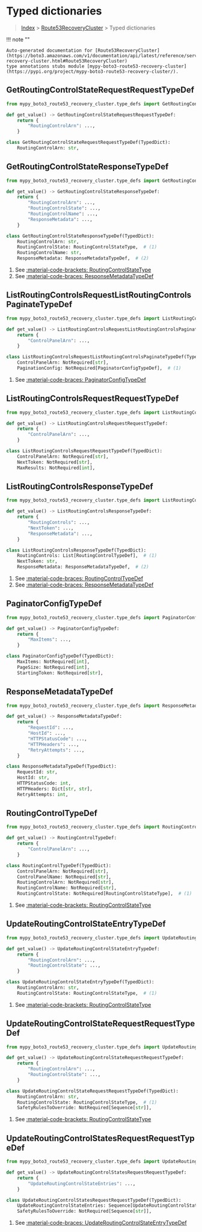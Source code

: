 # Typed dictionaries

> [Index](../README.md) > [Route53RecoveryCluster](./README.md) > Typed dictionaries

!!! note ""

    Auto-generated documentation for [Route53RecoveryCluster](https://boto3.amazonaws.com/v1/documentation/api/latest/reference/services/route53-recovery-cluster.html#Route53RecoveryCluster)
    type annotations stubs module [mypy-boto3-route53-recovery-cluster](https://pypi.org/project/mypy-boto3-route53-recovery-cluster/).

## GetRoutingControlStateRequestRequestTypeDef

```python title="Usage Example"
from mypy_boto3_route53_recovery_cluster.type_defs import GetRoutingControlStateRequestRequestTypeDef

def get_value() -> GetRoutingControlStateRequestRequestTypeDef:
    return {
        "RoutingControlArn": ...,
    }
```

```python title="Definition"
class GetRoutingControlStateRequestRequestTypeDef(TypedDict):
    RoutingControlArn: str,
```

## GetRoutingControlStateResponseTypeDef

```python title="Usage Example"
from mypy_boto3_route53_recovery_cluster.type_defs import GetRoutingControlStateResponseTypeDef

def get_value() -> GetRoutingControlStateResponseTypeDef:
    return {
        "RoutingControlArn": ...,
        "RoutingControlState": ...,
        "RoutingControlName": ...,
        "ResponseMetadata": ...,
    }
```

```python title="Definition"
class GetRoutingControlStateResponseTypeDef(TypedDict):
    RoutingControlArn: str,
    RoutingControlState: RoutingControlStateType,  # (1)
    RoutingControlName: str,
    ResponseMetadata: ResponseMetadataTypeDef,  # (2)
```

1. See [:material-code-brackets: RoutingControlStateType](./literals.md#routingcontrolstatetype) 
2. See [:material-code-braces: ResponseMetadataTypeDef](./type_defs.md#responsemetadatatypedef) 
## ListRoutingControlsRequestListRoutingControlsPaginateTypeDef

```python title="Usage Example"
from mypy_boto3_route53_recovery_cluster.type_defs import ListRoutingControlsRequestListRoutingControlsPaginateTypeDef

def get_value() -> ListRoutingControlsRequestListRoutingControlsPaginateTypeDef:
    return {
        "ControlPanelArn": ...,
    }
```

```python title="Definition"
class ListRoutingControlsRequestListRoutingControlsPaginateTypeDef(TypedDict):
    ControlPanelArn: NotRequired[str],
    PaginationConfig: NotRequired[PaginatorConfigTypeDef],  # (1)
```

1. See [:material-code-braces: PaginatorConfigTypeDef](./type_defs.md#paginatorconfigtypedef) 
## ListRoutingControlsRequestRequestTypeDef

```python title="Usage Example"
from mypy_boto3_route53_recovery_cluster.type_defs import ListRoutingControlsRequestRequestTypeDef

def get_value() -> ListRoutingControlsRequestRequestTypeDef:
    return {
        "ControlPanelArn": ...,
    }
```

```python title="Definition"
class ListRoutingControlsRequestRequestTypeDef(TypedDict):
    ControlPanelArn: NotRequired[str],
    NextToken: NotRequired[str],
    MaxResults: NotRequired[int],
```

## ListRoutingControlsResponseTypeDef

```python title="Usage Example"
from mypy_boto3_route53_recovery_cluster.type_defs import ListRoutingControlsResponseTypeDef

def get_value() -> ListRoutingControlsResponseTypeDef:
    return {
        "RoutingControls": ...,
        "NextToken": ...,
        "ResponseMetadata": ...,
    }
```

```python title="Definition"
class ListRoutingControlsResponseTypeDef(TypedDict):
    RoutingControls: List[RoutingControlTypeDef],  # (1)
    NextToken: str,
    ResponseMetadata: ResponseMetadataTypeDef,  # (2)
```

1. See [:material-code-braces: RoutingControlTypeDef](./type_defs.md#routingcontroltypedef) 
2. See [:material-code-braces: ResponseMetadataTypeDef](./type_defs.md#responsemetadatatypedef) 
## PaginatorConfigTypeDef

```python title="Usage Example"
from mypy_boto3_route53_recovery_cluster.type_defs import PaginatorConfigTypeDef

def get_value() -> PaginatorConfigTypeDef:
    return {
        "MaxItems": ...,
    }
```

```python title="Definition"
class PaginatorConfigTypeDef(TypedDict):
    MaxItems: NotRequired[int],
    PageSize: NotRequired[int],
    StartingToken: NotRequired[str],
```

## ResponseMetadataTypeDef

```python title="Usage Example"
from mypy_boto3_route53_recovery_cluster.type_defs import ResponseMetadataTypeDef

def get_value() -> ResponseMetadataTypeDef:
    return {
        "RequestId": ...,
        "HostId": ...,
        "HTTPStatusCode": ...,
        "HTTPHeaders": ...,
        "RetryAttempts": ...,
    }
```

```python title="Definition"
class ResponseMetadataTypeDef(TypedDict):
    RequestId: str,
    HostId: str,
    HTTPStatusCode: int,
    HTTPHeaders: Dict[str, str],
    RetryAttempts: int,
```

## RoutingControlTypeDef

```python title="Usage Example"
from mypy_boto3_route53_recovery_cluster.type_defs import RoutingControlTypeDef

def get_value() -> RoutingControlTypeDef:
    return {
        "ControlPanelArn": ...,
    }
```

```python title="Definition"
class RoutingControlTypeDef(TypedDict):
    ControlPanelArn: NotRequired[str],
    ControlPanelName: NotRequired[str],
    RoutingControlArn: NotRequired[str],
    RoutingControlName: NotRequired[str],
    RoutingControlState: NotRequired[RoutingControlStateType],  # (1)
```

1. See [:material-code-brackets: RoutingControlStateType](./literals.md#routingcontrolstatetype) 
## UpdateRoutingControlStateEntryTypeDef

```python title="Usage Example"
from mypy_boto3_route53_recovery_cluster.type_defs import UpdateRoutingControlStateEntryTypeDef

def get_value() -> UpdateRoutingControlStateEntryTypeDef:
    return {
        "RoutingControlArn": ...,
        "RoutingControlState": ...,
    }
```

```python title="Definition"
class UpdateRoutingControlStateEntryTypeDef(TypedDict):
    RoutingControlArn: str,
    RoutingControlState: RoutingControlStateType,  # (1)
```

1. See [:material-code-brackets: RoutingControlStateType](./literals.md#routingcontrolstatetype) 
## UpdateRoutingControlStateRequestRequestTypeDef

```python title="Usage Example"
from mypy_boto3_route53_recovery_cluster.type_defs import UpdateRoutingControlStateRequestRequestTypeDef

def get_value() -> UpdateRoutingControlStateRequestRequestTypeDef:
    return {
        "RoutingControlArn": ...,
        "RoutingControlState": ...,
    }
```

```python title="Definition"
class UpdateRoutingControlStateRequestRequestTypeDef(TypedDict):
    RoutingControlArn: str,
    RoutingControlState: RoutingControlStateType,  # (1)
    SafetyRulesToOverride: NotRequired[Sequence[str]],
```

1. See [:material-code-brackets: RoutingControlStateType](./literals.md#routingcontrolstatetype) 
## UpdateRoutingControlStatesRequestRequestTypeDef

```python title="Usage Example"
from mypy_boto3_route53_recovery_cluster.type_defs import UpdateRoutingControlStatesRequestRequestTypeDef

def get_value() -> UpdateRoutingControlStatesRequestRequestTypeDef:
    return {
        "UpdateRoutingControlStateEntries": ...,
    }
```

```python title="Definition"
class UpdateRoutingControlStatesRequestRequestTypeDef(TypedDict):
    UpdateRoutingControlStateEntries: Sequence[UpdateRoutingControlStateEntryTypeDef],  # (1)
    SafetyRulesToOverride: NotRequired[Sequence[str]],
```

1. See [:material-code-braces: UpdateRoutingControlStateEntryTypeDef](./type_defs.md#updateroutingcontrolstateentrytypedef) 
